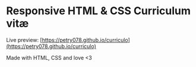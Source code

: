 # Responsive HTML & CSS Curriculum vitæ

Live preview: [https://petry078.github.io/curriculo](https://petry078.github.io/curriculo)

Made with HTML, CSS and love <3
